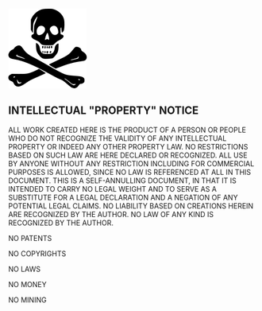 
![NO PROPERTY](jollyroger.png) 


## INTELLECTUAL "PROPERTY" NOTICE


ALL WORK CREATED HERE IS THE PRODUCT OF A PERSON OR PEOPLE WHO DO NOT RECOGNIZE THE VALIDITY OF ANY INTELLECTUAL PROPERTY OR INDEED ANY OTHER PROPERTY LAW.  NO RESTRICTIONS BASED ON SUCH LAW ARE HERE DECLARED OR RECOGNIZED.  ALL USE BY ANYONE WITHOUT ANY RESTRICTION INCLUDING FOR COMMERCIAL PURPOSES IS ALLOWED, SINCE NO LAW IS REFERENCED AT ALL IN THIS DOCUMENT.  THIS IS A SELF-ANNULLING DOCUMENT, IN THAT IT IS INTENDED TO CARRY NO LEGAL WEIGHT AND TO SERVE AS A SUBSTITUTE FOR A LEGAL DECLARATION AND A NEGATION OF ANY POTENTIAL LEGAL CLAIMS.  NO LIABILITY BASED ON CREATIONS HEREIN ARE RECOGNIZED BY THE AUTHOR. NO LAW OF ANY KIND IS RECOGNIZED BY THE AUTHOR.

NO PATENTS

NO COPYRIGHTS

NO LAWS

NO MONEY

NO MINING
